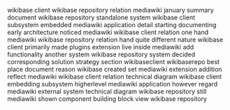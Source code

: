 wikibase client wikibase repository relation mediawiki january summary document wikibase repository standalone system wikibase client subsystem embedded mediawiki application detail starting documenting early architecture noticed mediawiki wikibase client relation one hand mediawiki wikibase repository relation hand quite different nature wikibase client primarily made plugins extension live inside mediawiki add functionality another system wikibase repository system decided corresponding solution strategy section wikibaseclient wikibaserepo best place document reason wikibase created set mediawiki extension addition reflect mediawiki wikibase client relation technical diagram wikibase client embedding subsystem higherlevel mediawiki application however regard mediawiki external system technical diagram wikibase repository still mediawiki shown component building block view wikibase repository